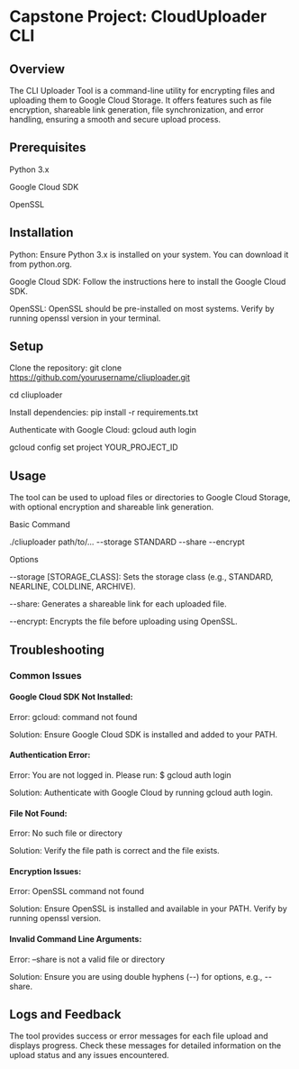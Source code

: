 # Capstone Project: CloudUploader CLI

## Overview
The CLI Uploader Tool is a command-line utility for encrypting files and uploading them to Google Cloud Storage. It offers features such as file encryption, shareable link generation, file synchronization, and error handling, ensuring a smooth and secure upload process.

## Prerequisites
Python 3.x

Google Cloud SDK

OpenSSL

## Installation
Python: Ensure Python 3.x is installed on your system. You can download it from python.org.

Google Cloud SDK: Follow the instructions here to install the Google Cloud SDK.

OpenSSL: OpenSSL should be pre-installed on most systems. Verify by running openssl version in your terminal.

## Setup
Clone the repository:
git clone https://github.com/yourusername/cliuploader.git

cd cliuploader

Install dependencies:
pip install -r requirements.txt

Authenticate with Google Cloud:
gcloud auth login

gcloud config set project YOUR_PROJECT_ID

## Usage
The tool can be used to upload files or directories to Google Cloud Storage, with optional encryption and shareable link generation.

Basic Command

./cliuploader path/to/... --storage STANDARD --share --encrypt

Options

--storage [STORAGE_CLASS]: Sets the storage class (e.g., STANDARD, NEARLINE, COLDLINE, ARCHIVE).

--share: Generates a shareable link for each uploaded file.

--encrypt: Encrypts the file before uploading using OpenSSL.

## Troubleshooting
### Common Issues

#### Google Cloud SDK Not Installed:

Error: gcloud: command not found

Solution: Ensure Google Cloud SDK is installed and added to your PATH.

#### Authentication Error:

Error: You are not logged in. Please run: $ gcloud auth login

Solution: Authenticate with Google Cloud by running gcloud auth login.

#### File Not Found:

Error: No such file or directory

Solution: Verify the file path is correct and the file exists.

#### Encryption Issues:

Error: OpenSSL command not found

Solution: Ensure OpenSSL is installed and available in your PATH. Verify by running openssl version.

#### Invalid Command Line Arguments:

Error: –share is not a valid file or directory

Solution: Ensure you are using double hyphens (--) for options, e.g., --share.

## Logs and Feedback
The tool provides success or error messages for each file upload and displays progress. Check these messages for detailed information on the upload status and any issues encountered.
